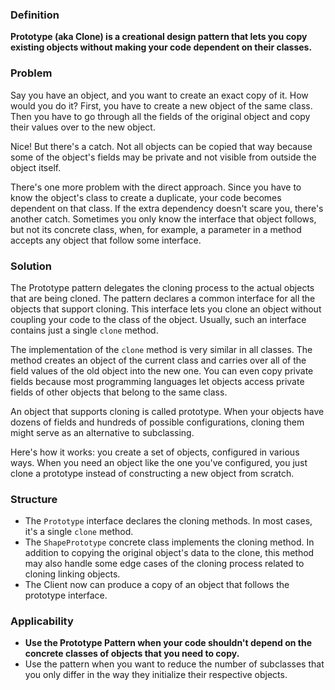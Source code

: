 ### Definition
**Prototype (aka Clone) is a creational design pattern that lets you copy existing objects without making your code dependent on their classes.**

### Problem
Say you have an object, and you want to create an exact copy of it. How would you do it?
First, you have to create a new object of the same class. Then you have to go through all the fields
of the original object and copy their values over to the new object.

Nice! But there's a catch. Not all objects can be copied that way because
some of the object's fields may be private and not visible from outside the object itself.

There's one more problem with the direct approach. Since you have to know
the object's class to create a duplicate, your code becomes dependent on that class.
If the extra dependency doesn't scare you, there's another catch.
Sometimes you only know the interface that object follows, but not its concrete
class, when, for example, a parameter in a method accepts any object
that follow some interface.

### Solution
The Prototype pattern delegates the cloning process to the actual
objects that are being cloned. The pattern declares a common interface
for all the objects that support cloning. This interface lets you clone
an object without coupling your code to the class of the object. Usually, 
such an interface contains just a single `clone` method.

The implementation of the `clone` method is very similar in all classes.
The method creates an object of the current class and carries over
all of the field values of the old object into the new one. You can
even copy private fields because most programming languages let objects
access private fields of other objects that belong to the same class.

An object that supports cloning is called prototype. When your objects
have dozens of fields and hundreds of possible configurations, cloning
them might serve as an alternative to subclassing.

Here's how it works: you create a set of objects, configured in various
ways. When you need an object like the one you've configured, you just clone
a prototype instead of constructing a new object from scratch.

### Structure
- The `Prototype` interface declares the cloning methods. In most cases, it's a single `clone` method.
- The `ShapePrototype` concrete class implements the cloning method. In addition to copying the original object's data to the clone, this method may also handle some edge cases of the cloning process related to cloning linking objects.
- The Client now can produce a copy of an object that follows the prototype interface.

### Applicability

- **Use the Prototype Pattern when your code shouldn't depend on the concrete classes of objects that you need to copy.**
- Use the pattern when you want to reduce the number of subclasses that you only
differ in the way they initialize their respective objects.
